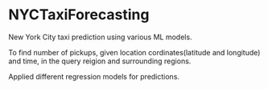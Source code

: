 # NYCTaxiForecasting
New York City taxi prediction using various ML models. 

To find number of pickups, given location cordinates(latitude and longitude) and time, in the query reigion and surrounding regions.

Applied different regression models for predictions. 
